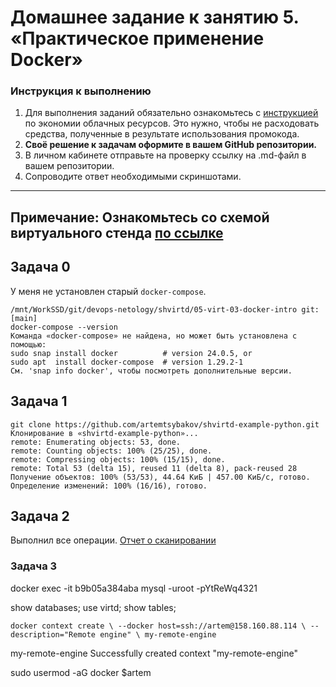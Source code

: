 # Домашнее задание к занятию 5. «Практическое применение Docker»

### Инструкция к выполнению

1. Для выполнения заданий обязательно ознакомьтесь с [инструкцией](https://github.com/netology-code/devops-materials/blob/master/cloudwork.MD) по экономии облачных ресурсов. Это нужно, чтобы не расходовать средства, полученные в результате использования промокода.
2. **Своё решение к задачам оформите в вашем GitHub репозитории.**
3. В личном кабинете отправьте на проверку ссылку на .md-файл в вашем репозитории.
4. Сопроводите ответ необходимыми скриншотами.

---
## Примечание: Ознакомьтесь со схемой виртуального стенда [по ссылке](https://github.com/netology-code/shvirtd-example-python/blob/main/schema.pdf)

## Задача 0
У меня не установлен старый `docker-compose`.
```text
/mnt/WorkSSD/git/devops-netology/shvirtd/05-virt-03-docker-intro git:[main]
docker-compose --version
Команда «docker-compose» не найдена, но может быть установлена с помощью:
sudo snap install docker          # version 24.0.5, or
sudo apt  install docker-compose  # version 1.29.2-1
См. 'snap info docker', чтобы посмотреть дополнительные версии.
```
## Задача 1
```text
git clone https://github.com/artemtsybakov/shvirtd-example-python.git
Клонирование в «shvirtd-example-python»...
remote: Enumerating objects: 53, done.
remote: Counting objects: 100% (25/25), done.
remote: Compressing objects: 100% (15/15), done.
remote: Total 53 (delta 15), reused 11 (delta 8), pack-reused 28
Получение объектов: 100% (53/53), 44.64 КиБ | 457.00 КиБ/с, готово.
Определение изменений: 100% (16/16), готово.
```
## Задача 2
Выполнил все операции. [Отчет о сканировании](vulnerabilities.csv)

### Задача 3
docker exec -it b9b05a384aba mysql -uroot -pYtReWq4321

show databases;
use virtd;
show tables;

`docker context create \
    --docker host=ssh://artem@158.160.88.114 \
    --description="Remote engine" \
    my-remote-engine`

my-remote-engine
Successfully created context "my-remote-engine"

sudo usermod -aG docker $artem